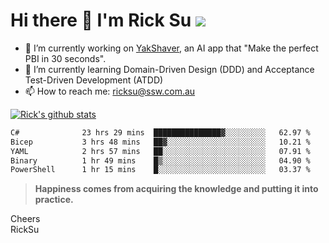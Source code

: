 # Hi there 👋 I'm Rick Su ![](https://komarev.com/ghpvc/?username=ricksu978)
<!--
**ricksu978/ricksu978** is a ✨ _special_ ✨ repository because its `README.md` (this file) appears on your GitHub profile.

Here are some ideas to get you started:
-->
- 🔭 I’m currently working on [YakShaver](https://yakshaver.ai/), an AI app that "Make the perfect PBI in 30 seconds".
- 🌱 I’m currently learning Domain-Driven Design (DDD) and Acceptance Test-Driven Development (ATDD)
- 📫 How to reach me: ricksu@ssw.com.au
<!--
- 👯 I’m looking to collaborate on ...
- 🤔 I’m looking for help with ...
- 💬 Ask me about ...
-->
<!--
- 😄 Pronouns: ...
- ⚡ Fun fact: ...
-->
[![Rick's github stats](https://github-readme-stats.vercel.app/api?username=ricksu978&theme=dark)](https://github.com/ricksu978/ricksu978)

<!--START_SECTION:waka-->

```txt
C#              23 hrs 29 mins  ███████████████▓░░░░░░░░░   62.97 %
Bicep           3 hrs 48 mins   ██▓░░░░░░░░░░░░░░░░░░░░░░   10.21 %
YAML            2 hrs 57 mins   ██░░░░░░░░░░░░░░░░░░░░░░░   07.91 %
Binary          1 hr 49 mins    █▒░░░░░░░░░░░░░░░░░░░░░░░   04.90 %
PowerShell      1 hr 15 mins    █░░░░░░░░░░░░░░░░░░░░░░░░   03.37 %
```

<!--END_SECTION:waka-->

> **Happiness comes from acquiring the knowledge and putting it into practice.**

Cheers  
RickSu 
